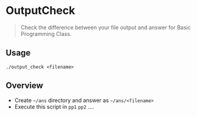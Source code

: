 # OutputCheck
> Check the difference between your file output and answer for Basic Programming Class.

## Usage 
`./output_check <filename>`

## Overview
- Create `~/ans` directory and answer as `~/ans/<filename>`
- Execute this script in `pp1` `pp2` ....
